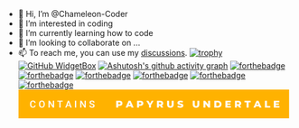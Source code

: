 - 👋 Hi, I’m @Chameleon-Coder
- 👀 I’m interested in coding
- 🌱 I’m currently learning how to code
- 💞️ I’m looking to collaborate on ...
- 📫 To reach me, you can use my [discussions](https://pages.github.com/).
  [![trophy](https://github-profile-trophy.vercel.app/?username=Chameleon-Coder&theme=darkhub)](https://github.com/ryo-ma/github-profile-trophy)
  [![GitHub WidgetBox](https://github-widgetbox.vercel.app/api/profile?username=Chameleon-Coder&data=followers,repositories,stars,commits)](https://github.com/Jurredr/github-widgetbox)
  [![Ashutosh's github activity graph](https://activity-graph.herokuapp.com/graph?username=Chameleon-Coder&bg_color=000000&color=ffffff&line=ffffff&point=ada4a4&area=true&hide_border=true)](https://github.com/ashutosh00710/github-readme-activity-graph)
  [![forthebadge](https://forthebadge.com/images/badges/does-not-contain-treenuts.svg)](http://forthebadge.com)
  [![forthebadge](https://forthebadge.com/images/badges/compatibility-club-penguin.svg)](http://forthebadge.com)
  [![forthebadge](https://forthebadge.com/images/badges/powered-by-black-magic.svg)](https://forthebadge.com)
  [![forthebadge](https://forthebadge.com/images/badges/made-with-crayons.svg)](https://forthebadge.com)
  [![forthebadge](https://forthebadge.com/images/badges/contains-tasty-spaghetti-code.svg)](https://forthebadge.com)
  [![forthebadge](https://forthebadge.com/images/badges/built-with-grammas-recipe.svg)](https://forthebadge.com)
  [![My Image](https://raw.githubusercontent.com/Chameleon-Coder/Chameleon-Coder/1560a05ed7f23917dde369b0aa1fbb370ad8332b/contains-papyrus-undertale.svg)](https://forthebadge.com)
